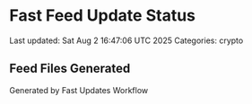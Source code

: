 # Fast Feed Update Status
Last updated: Sat Aug  2 16:47:06 UTC 2025
Categories: crypto

## Feed Files Generated

Generated by Fast Updates Workflow
